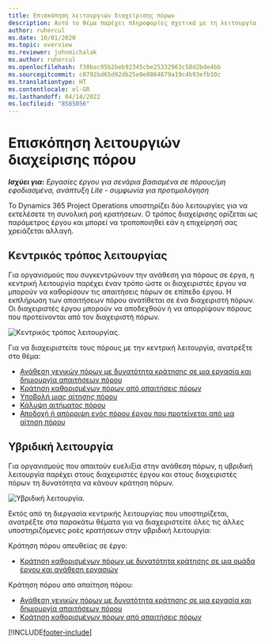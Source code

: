 ```yaml
---
title: Επισκόπηση λειτουργιών διαχείρισης πόρων
description: Αυτό το θέμα παρέχει πληροφορίες σχετικά με τη λειτουργία διαχείρισης πόρων στο Dynamics 365 Project Operations.
author: ruhercul
ms.date: 10/01/2020
ms.topic: overview
ms.reviewer: johnmichalak
ms.author: ruhercul
ms.openlocfilehash: f30bac95b2beb92345cbe25332963c58d2bde4bb
ms.sourcegitcommit: c0792bd65d92db25e0e8864879a19c4b93efb10c
ms.translationtype: HT
ms.contentlocale: el-GR
ms.lasthandoff: 04/14/2022
ms.locfileid: "8585056"
---
```

# <a name="resource-management-modes-overview"></a>Επισκόπηση λειτουργιών διαχείρισης πόρου

_**Ισχύει για:** Εργασίες έργου για σενάρια βασισμένα σε πόρους/μη εφοδιασμένα, ανάπτυξη Lite - συμφωνία για προτιμολόγηση_


Το Dynamics 365 Project Operations υποστηρίζει δύο λειτουργίες για να εκτελέσετε τη συνολική ροή κρατήσεων. Ο τρόπος διαχείρισης ορίζεται ως παράμετρος έργου και μπορεί να τροποποιηθεί εάν η επιχείρησή σας χρειάζεται αλλαγή.    

## <a name="central-mode"></a>Κεντρικός τρόπος λειτουργίας
Για οργανισμούς που συγκεντρώνουν την ανάθεση για πόρους σε έργα, η κεντρική λειτουργία παρέχει έναν τρόπο ώστε οι διαχειριστές έργου να μπορούν να καθορίσουν τις απαιτήσεις πόρων σε επίπεδο έργου. Η εκπλήρωση των απαιτήσεων πόρου ανατίθεται σε ένα διαχειριστή πόρων. Οι διαχειριστές έργου μπορούν να αποδεχθούν ή να απορρίψουν πόρους που προτείνονται από τον διαχειριστή πόρων.

![Κεντρικός τρόπος λειτουργίας.](./media/resource-management-central.png)

Για να διαχειριστείτε τους πόρους με την κεντρική λειτουργία, ανατρέξτε στο θέμα:

- [Ανάθεση γενικών πόρων με δυνατότητα κράτησης σε μια εργασία και δημιουργία απαιτήσεων πόρου](/dynamics365/project-service/assign-generic-bookable-resource)
- [Κράτηση καθορισμένων πόρων από απαιτήσεις πόρων](/dynamics365/project-service/book-named-resource)
- [Υποβολή μιας αίτησης πόρου](/dynamics365/project-service/submit-resource-request)
- [Κάλυψη αιτήματος πόρου](/dynamics365/project-service/resource-management-fulfill-requests)
- [Αποδοχή ή απόρριψη ενός πόρου έργου που προτείνεται από μια αίτηση πόρου](/dynamics365/project-service/accept-reject-proposed-resource)

## <a name="hybrid-mode"></a>Υβριδική λειτουργία
Για οργανισμούς που απαιτούν ευελιξία στην ανάθεση πόρων, η υβριδική λειτουργία παρέχει στους διαχειριστές έργου και στους διαχειριστές πόρων τη δυνατότητα να κάνουν κράτηση πόρων.

![Υβριδική λειτουργία.](./media/resource-management-hybrid.png)

Εκτός από τη διεργασία κεντρικής λειτουργίας που υποστηρίζεται, ανατρέξτε στα παρακάτω θέματα για να διαχειριστείτε όλες τις άλλες υποστηριζόμενες ροές κρατήσεων στην υβριδική λειτουργία:

Κράτηση πόρου απευθείας σε έργο:
- [Κράτηση καθορισμένων πόρων με δυνατότητα κράτησης σε μια ομάδα έργου και ανάθεση εργασιών](/dynamics365/project-service/assign-named-bookable-resource)

Κράτηση πόρου από απαίτηση πόρου:
- [Ανάθεση γενικών πόρων με δυνατότητα κράτησης σε μια εργασία και δημιουργία απαιτήσεων πόρου](/dynamics365/project-service/assign-generic-bookable-resource)
- [Κράτηση καθορισμένων πόρων από απαιτήσεις πόρων](/dynamics365/project-service/book-named-resource)


[!INCLUDE[footer-include](../includes/footer-banner.md)]
